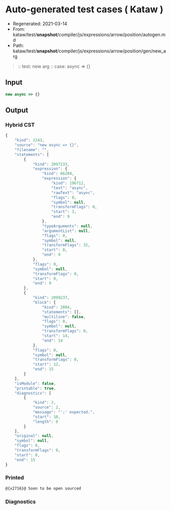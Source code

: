 # Auto-generated test cases ( Kataw )
- Regenerated: 2021-03-14
- From: kataw/test/__snapshot__/compiler/js/expressions/arrow/position/autogen.md
- Path: kataw/test/__snapshot__/compiler/js/expressions/arrow/position/gen/new_arg
> :: test: new arg
> :: case: async => {}
## Input

`````js
new async => {}
`````

## Output

### Hybrid CST

```javascript
{
    "kind": 2243,
    "source": "new async => {}",
    "filename": "",
    "statements": [
        {
            "kind": 2097233,
            "expression": {
                "kind": 66204,
                "expression": {
                    "kind": 196712,
                    "text": "async",
                    "rawText": "async",
                    "flags": 0,
                    "symbol": null,
                    "transformFlags": 0,
                    "start": 3,
                    "end": 9
                },
                "typeArguments": null,
                "argumentList": null,
                "flags": 0,
                "symbol": null,
                "transformFlags": 32,
                "start": 0,
                "end": 9
            },
            "flags": 0,
            "symbol": null,
            "transformFlags": 0,
            "start": 0,
            "end": 9
        },
        {
            "kind": 2099237,
            "block": {
                "kind": 2084,
                "statements": [],
                "multiline": false,
                "flags": 0,
                "symbol": null,
                "transformFlags": 0,
                "start": 14,
                "end": 14
            },
            "flags": 0,
            "symbol": null,
            "transformFlags": 0,
            "start": 12,
            "end": 15
        }
    ],
    "isModule": false,
    "printable": true,
    "diagnostics": [
        {
            "kind": 2,
            "source": 2,
            "message": "';' expected.",
            "start": 10,
            "length": 0
        }
    ],
    "original": null,
    "symbol": null,
    "flags": 0,
    "transformFlags": 0,
    "start": 0,
    "end": 15
}
```

### Printed

```javascript
@{x2716}@ Soon to be open sourced
```

### Diagnostics

```javascript

```

